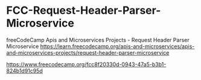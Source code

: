 # FCC-Request-Header-Parser-Microservice
freeCodeCamp Apis and Microservices Projects - Request Header Parser Microservice https://learn.freecodecamp.org/apis-and-microservices/apis-and-microservices-projects/request-header-parser-microservice

https://www.freecodecamp.org/fcc8f20330d-0943-47a5-b3b1-824b1d91c95d
